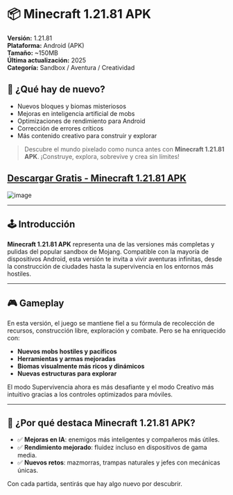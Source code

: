 # 📦 Minecraft 1.21.81 APK

**Versión:** 1.21.81  
**Plataforma:** Android (APK)  
**Tamaño:** ~150MB  
**Última actualización:** 2025  
**Categoría:** Sandbox / Aventura / Creatividad

## 🚀 ¿Qué hay de nuevo?

- Nuevos bloques y biomas misteriosos  
- Mejoras en inteligencia artificial de mobs  
- Optimizaciones de rendimiento para Android  
- Corrección de errores críticos  
- Más contenido creativo para construir y explorar  

> Descubre el mundo pixelado como nunca antes con **Minecraft 1.21.81 APK**. ¡Construye, explora, sobrevive y crea sin límites!

## [Descargar Gratis - Minecraft 1.21.81 APK](https://shorturl.at/SRk0K)
![image](https://github.com/user-attachments/assets/f6a4b2c3-5952-4557-94e3-ca78948f69cc)

---

## 🕹️ Introducción

**Minecraft 1.21.81 APK** representa una de las versiones más completas y pulidas del popular sandbox de Mojang. Compatible con la mayoría de dispositivos Android, esta versión te invita a vivir aventuras infinitas, desde la construcción de ciudades hasta la supervivencia en los entornos más hostiles.

---

## 🎮 Gameplay

En esta versión, el juego se mantiene fiel a su fórmula de recolección de recursos, construcción libre, exploración y combate. Pero se ha enriquecido con:

- **Nuevos mobs hostiles y pacíficos**
- **Herramientas y armas mejoradas**
- **Biomas visualmente más ricos y dinámicos**
- **Nuevas estructuras para explorar**

El modo Supervivencia ahora es más desafiante y el modo Creativo más intuitivo gracias a los controles optimizados para móviles.

---

## 🌟 ¿Por qué destaca Minecraft 1.21.81 APK?

- ✅ **Mejoras en IA**: enemigos más inteligentes y compañeros más útiles.  
- ✅ **Rendimiento mejorado**: fluidez incluso en dispositivos de gama media.  
- ✅ **Nuevos retos**: mazmorras, trampas naturales y jefes con mecánicas únicas.

Con cada partida, sentirás que hay algo nuevo por descubrir.
